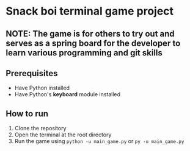 # Snack boi terminal game project 
## NOTE: The game is for others to try out and serves as a spring board for the developer to learn various programming and git skills

## Prerequisites
* Have Python installed
* Have Python's **keyboard** module installed

## How to run
1. Clone the repository
2. Open the terminal at the root directory
3. Run the game using ```python -u main_game.py``` or ```py -u main_game.py```
